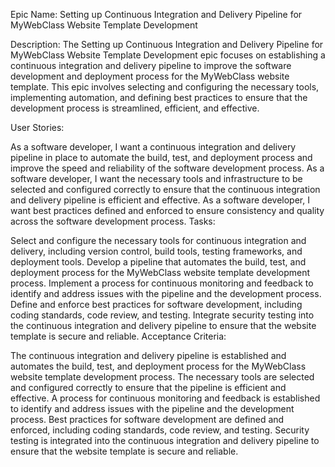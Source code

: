 Epic Name: Setting up Continuous Integration and Delivery Pipeline for MyWebClass Website Template Development

Description:
The Setting up Continuous Integration and Delivery Pipeline for MyWebClass Website Template Development epic focuses on establishing a continuous integration and delivery pipeline to improve the software development and deployment process for the MyWebClass website template. This epic involves selecting and configuring the necessary tools, implementing automation, and defining best practices to ensure that the development process is streamlined, efficient, and effective.

User Stories:

As a software developer, I want a continuous integration and delivery pipeline in place to automate the build, test, and deployment process and improve the speed and reliability of the software development process.
As a software developer, I want the necessary tools and infrastructure to be selected and configured correctly to ensure that the continuous integration and delivery pipeline is efficient and effective.
As a software developer, I want best practices defined and enforced to ensure consistency and quality across the software development process.
Tasks:

Select and configure the necessary tools for continuous integration and delivery, including version control, build tools, testing frameworks, and deployment tools.
Develop a pipeline that automates the build, test, and deployment process for the MyWebClass website template development process.
Implement a process for continuous monitoring and feedback to identify and address issues with the pipeline and the development process.
Define and enforce best practices for software development, including coding standards, code review, and testing.
Integrate security testing into the continuous integration and delivery pipeline to ensure that the website template is secure and reliable.
Acceptance Criteria:

The continuous integration and delivery pipeline is established and automates the build, test, and deployment process for the MyWebClass website template development process.
The necessary tools are selected and configured correctly to ensure that the pipeline is efficient and effective.
A process for continuous monitoring and feedback is established to identify and address issues with the pipeline and the development process.
Best practices for software development are defined and enforced, including coding standards, code review, and testing.
Security testing is integrated into the continuous integration and delivery pipeline to ensure that the website template is secure and reliable.


